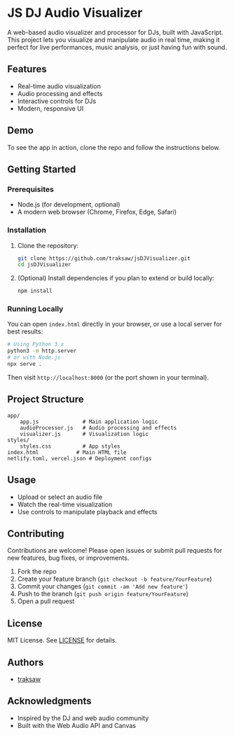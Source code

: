 # JS DJ Audio Visualizer

A web-based audio visualizer and processor for DJs, built with JavaScript. This project lets you visualize and manipulate audio in real time, making it perfect for live performances, music analysis, or just having fun with sound.

## Features
- Real-time audio visualization
- Audio processing and effects
- Interactive controls for DJs
- Modern, responsive UI

## Demo
To see the app in action, clone the repo and follow the instructions below.

## Getting Started

### Prerequisites
- Node.js (for development, optional)
- A modern web browser (Chrome, Firefox, Edge, Safari)

### Installation
1. Clone the repository:
	 ```sh
	 git clone https://github.com/traksaw/jsDJVisualizer.git
	 cd jsDJVisualizer
	 ```
2. (Optional) Install dependencies if you plan to extend or build locally:
	 ```sh
	 npm install
	 ```

### Running Locally
You can open `index.html` directly in your browser, or use a local server for best results:

```sh
# Using Python 3.x
python3 -m http.server
# or with Node.js
npx serve .
```
Then visit `http://localhost:8000` (or the port shown in your terminal).

## Project Structure
```
app/
	app.js              # Main application logic
	audioProcessor.js   # Audio processing and effects
	visualizer.js       # Visualization logic
styles/
	styles.css          # App styles
index.html            # Main HTML file
netlify.toml, vercel.json # Deployment configs
```

## Usage
- Upload or select an audio file
- Watch the real-time visualization
- Use controls to manipulate playback and effects

## Contributing
Contributions are welcome! Please open issues or submit pull requests for new features, bug fixes, or improvements.

1. Fork the repo
2. Create your feature branch (`git checkout -b feature/YourFeature`)
3. Commit your changes (`git commit -am 'Add new feature'`)
4. Push to the branch (`git push origin feature/YourFeature`)
5. Open a pull request

## License
MIT License. See [LICENSE](LICENSE) for details.

## Authors
- [traksaw](https://github.com/traksaw)

## Acknowledgments
- Inspired by the DJ and web audio community
- Built with the Web Audio API and Canvas
